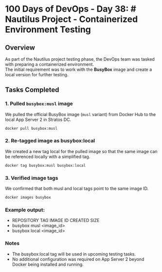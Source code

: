 # 100 Days of DevOps - Day 38: # Nautilus Project - Containerized Environment Testing

## Overview
As part of the Nautilus project testing phase, the DevOps team was tasked with preparing a containerized environment.  
The initial requirement was to work with the **BusyBox** image and create a local version for further testing.

## Tasks Completed

### 1. Pulled `busybox:musl` image
We pulled the official BusyBox image (`musl` variant) from Docker Hub to the local App Server 2 in Stratos DC.
```bash
docker pull busybox:musl
```

### 2. Re-tagged image as busybox:local

We created a new tag local for the pulled image so that the same image can be referenced locally with a simplified tag.
```bash
docker tag busybox:musl busybox:local
```

### 3. Verified image tags

We confirmed that both musl and local tags point to the same image ID.
```bash
docker images busybox
```

### Example output:

 - REPOSITORY   TAG     IMAGE ID       CREATED       SIZE
 - busybox      musl    <image_id>     <time>        <size>
 - busybox      local   <image_id>     <time>        <size>

### Notes
 - The busybox:local tag will be used in upcoming testing tasks.
 - No additional configuration was required on App Server 2 beyond Docker being installed and running.

